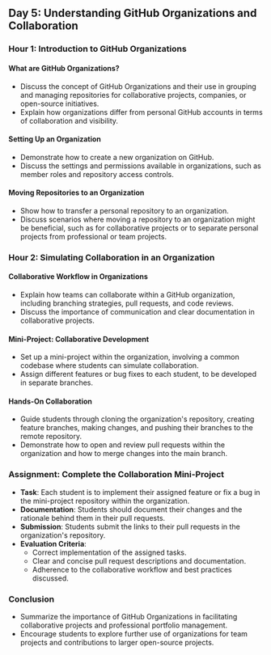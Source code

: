 ## Day 5: Understanding GitHub Organizations and Collaboration

### Hour 1: Introduction to GitHub Organizations

#### What are GitHub Organizations?

- Discuss the concept of GitHub Organizations and their use in grouping and managing repositories for collaborative projects, companies, or open-source initiatives.
- Explain how organizations differ from personal GitHub accounts in terms of collaboration and visibility.

#### Setting Up an Organization

- Demonstrate how to create a new organization on GitHub.
- Discuss the settings and permissions available in organizations, such as member roles and repository access controls.

#### Moving Repositories to an Organization

- Show how to transfer a personal repository to an organization.
- Discuss scenarios where moving a repository to an organization might be beneficial, such as for collaborative projects or to separate personal projects from professional or team projects.

### Hour 2: Simulating Collaboration in an Organization

#### Collaborative Workflow in Organizations

- Explain how teams can collaborate within a GitHub organization, including branching strategies, pull requests, and code reviews.
- Discuss the importance of communication and clear documentation in collaborative projects.

#### Mini-Project: Collaborative Development

- Set up a mini-project within the organization, involving a common codebase where students can simulate collaboration.
- Assign different features or bug fixes to each student, to be developed in separate branches.

#### Hands-On Collaboration

- Guide students through cloning the organization's repository, creating feature branches, making changes, and pushing their branches to the remote repository.
- Demonstrate how to open and review pull requests within the organization and how to merge changes into the main branch.

### Assignment: Complete the Collaboration Mini-Project

- **Task**: Each student is to implement their assigned feature or fix a bug in the mini-project repository within the organization.
- **Documentation**: Students should document their changes and the rationale behind them in their pull requests.
- **Submission**: Students submit the links to their pull requests in the organization's repository.
- **Evaluation Criteria**:
  - Correct implementation of the assigned tasks.
  - Clear and concise pull request descriptions and documentation.
  - Adherence to the collaborative workflow and best practices discussed.

### Conclusion

- Summarize the importance of GitHub Organizations in facilitating collaborative projects and professional portfolio management.
- Encourage students to explore further use of organizations for team projects and contributions to larger open-source projects.
